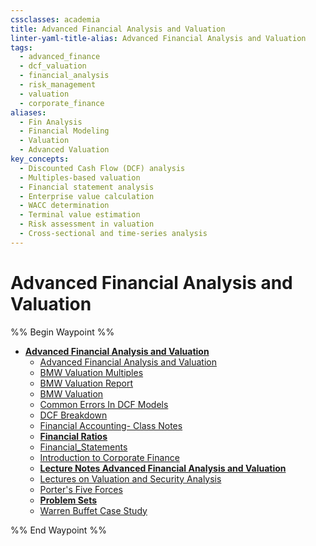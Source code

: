```yaml
---
cssclasses: academia
title: Advanced Financial Analysis and Valuation
linter-yaml-title-alias: Advanced Financial Analysis and Valuation
tags:
  - advanced_finance
  - dcf_valuation
  - financial_analysis
  - risk_management
  - valuation
  - corporate_finance
aliases:
  - Fin Analysis
  - Financial Modeling
  - Valuation
  - Advanced Valuation
key_concepts:
  - Discounted Cash Flow (DCF) analysis
  - Multiples-based valuation
  - Financial statement analysis
  - Enterprise value calculation
  - WACC determination
  - Terminal value estimation
  - Risk assessment in valuation
  - Cross-sectional and time-series analysis
---
```


# Advanced Financial Analysis and Valuation

%% Begin Waypoint %%
- **[Advanced Financial Analysis and Valuation](.md)**
	- [Advanced Financial Analysis and Valuation](.md)
	- [BMW Valuation Multiples](BMW%20Valuation%20Multiples.md)
	- [BMW Valuation Report](BMW%20Valuation%20Report.md)
	- [BMW Valuation](BMW%20Valuation.md)
	- [Common Errors In DCF Models](Common%20Errors%20In%20DCF%20Models.md)
	- [DCF Breakdown](DCF%20Breakdown.md)
	- [Financial Accounting- Class Notes](Financial%20Accounting-%20Class%20Notes.md)
	- **[Financial Ratios](Financial%20Ratios/Financial%20Ratios.md)**
	- [Financial_Statements](Financial_Statements.xlsm)
	- [Introduction to Corporate Finance](Introduction%20to%20Corporate%20Finance.md)
	- **[Lecture Notes Advanced Financial Analysis and Valuation](Lecture%20Notes%20Advanced%20Financial%20Analysis%20and%20Valuation/Lecture%20Notes%20Advanced%20Financial%20Analysis%20and%20Valuation.md)**
	- [Lectures on Valuation and Security Analysis](Lectures%20on%20Valuation%20and%20Security%20Analysis.md)
	- [Porter's Five Forces](Porter's%20Five%20Forces.md)
	- **[Problem Sets](Problem%20Sets/Problem%20Sets.md)**
	- [Warren Buffet Case Study](Warren%20Buffet%20Case%20Study.md)

%% End Waypoint %%